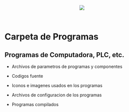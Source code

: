 <br/>
<p align="center">
  <img src="https://avatars.githubusercontent.com/u/15304601?s=400&u=53c2fbf5ec6e6b020f7463eb38b9392ea9288c97&v=4">
</p>
<br/>

# Carpeta de Programas

## Programas de Computadora, PLC, etc. 

* Archivos de parametros de programas y componentes

* Codigos fuente

* Iconos e imagenes usados en los programas

* Archivos de configuracion de los programas

* Programas compilados

